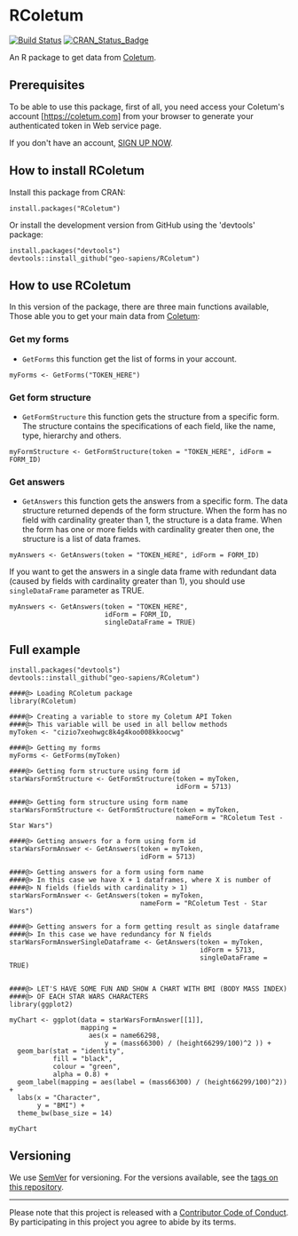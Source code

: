 # RColetum
[![Build Status](https://travis-ci.org/geo-sapiens/RColetum.svg)](https://travis-ci.org/geo-sapiens/RColetum)
[![CRAN_Status_Badge](http://www.r-pkg.org/badges/version/RColetum)](https://cran.r-project.org/package=RColetum)

An R package to get data from [Coletum](https://coletum.com).

## Prerequisites
To be able to use this package, first of all, you need access your Coletum's
account [https://coletum.com] from your browser to generate your
authenticated token in Web service page.

If you don't have an account, [SIGN UP NOW](https://coletum.com/en_US/register/).

## How to install RColetum

Install this package from CRAN:
```{r}
install.packages("RColetum")
```

Or install the development version from GitHub using the 'devtools' package:
```{r}
install.packages("devtools")
devtools::install_github("geo-sapiens/RColetum")
```

## How to use RColetum
In this version of the package, there are three main functions available, 
Those able you to get your main data from [Coletum](https://coletum.com):

### Get my forms
* `GetForms` this function get the list of forms in your account.

```{r}
myForms <- GetForms("TOKEN_HERE")
```
### Get form structure
* `GetFormStructure` this function gets the structure from a specific form. The
structure contains the specifications of each field, like the name, type, 
hierarchy and others.

```{r}
myFormStructure <- GetFormStructure(token = "TOKEN_HERE", idForm = FORM_ID)
```
### Get answers
* `GetAnswers` this function gets the answers from a specific form. The data 
structure returned depends of the form structure. When the form has no 
field with cardinality greater than 1, the structure is a data frame. When the 
form has one or more fields with cardinality greater then one, the structure 
is a list of data frames.

```{r}
myAnswers <- GetAnswers(token = "TOKEN_HERE", idForm = FORM_ID)
```

If you want to get the answers in a single data frame with redundant data 
(caused by fields with cardinality greater than 1), you should use 
`singleDataFrame` parameter as TRUE.

```{r}
myAnswers <- GetAnswers(token = "TOKEN_HERE", 
                        idForm = FORM_ID, 
                        singleDataFrame = TRUE)
```

## Full example
```{r}
install.packages("devtools")
devtools::install_github("geo-sapiens/RColetum")

####@> Loading RColetum package
library(RColetum)

####@> Creating a variable to store my Coletum API Token
####@> This variable will be used in all bellow methods
myToken <- "cizio7xeohwgc8k4g4koo008kkoocwg"

####@> Getting my forms
myForms <- GetForms(myToken)

####@> Getting form structure using form id
starWarsFormStructure <- GetFormStructure(token = myToken,
                                          idForm = 5713)

####@> Getting form structure using form name
starWarsFormStructure <- GetFormStructure(token = myToken,  
                                          nameForm = "RColetum Test - Star Wars")

####@> Getting answers for a form using form id
starWarsFormAnswer <- GetAnswers(token = myToken, 
                                 idForm = 5713)

####@> Getting answers for a form using form name
####@> In this case we have X + 1 dataframes, where X is number of 
####@> N fields (fields with cardinality > 1)
starWarsFormAnswer <- GetAnswers(token = myToken, 
                                 nameForm = "RColetum Test - Star Wars")

####@> Getting answers for a form getting result as single dataframe
####@> In this case we have redundancy for N fields
starWarsFormAnswerSingleDataframe <- GetAnswers(token = myToken, 
                                                idForm = 5713, 
                                                singleDataFrame = TRUE)


####@> LET'S HAVE SOME FUN AND SHOW A CHART WITH BMI (BODY MASS INDEX) 
####@> OF EACH STAR WARS CHARACTERS
library(ggplot2)

myChart <- ggplot(data = starWarsFormAnswer[[1]], 
                  mapping = 
                    aes(x = name66298, 
                        y = (mass66300) / (height66299/100)^2 )) +
  geom_bar(stat = "identity", 
           fill = "black", 
           colour = "green",
           alpha = 0.8) +
  geom_label(mapping = aes(label = (mass66300) / (height66299/100)^2)) +
  labs(x = "Character", 
       y = "BMI") +
  theme_bw(base_size = 14)

myChart

```

## Versioning
We use [SemVer](http://semver.org/) for versioning. For the versions available,
see the [tags on this repository](https://github.com/geo-sapiens/RColetum/tags).

-----
Please note that this project is released with a [Contributor Code of
Conduct](https://github.com/geo-sapiens/RColetum/blob/master/docs/CODE_OF_CONDUCT.md).
By participating in this project you agree to abide by its terms.
